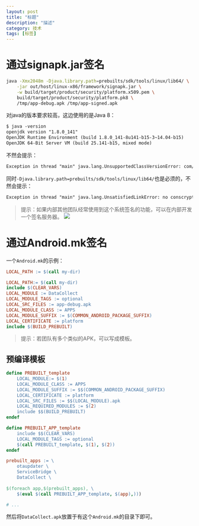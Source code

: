 ```yaml
---
layout: post
title: "标题"
description: "描述"
category: 技术
tags: [标签]
---
```


# 通过signapk.jar签名


```sh
java -Xmx2048m -Djava.library.path=prebuilts/sdk/tools/linux/lib64/ \
    -jar out/host/linux-x86/framework/signapk.jar \
    -w build/target/product/security/platform.x509.pem \
    build/target/product/security/platform.pk8 \
    /tmp/app-debug.apk /tmp/app-signed.apk
```

<!-- more -->

对java的版本要求较高，这边使用的是Java 8：

```txt
$ java -version
openjdk version "1.8.0_141"
OpenJDK Runtime Environment (build 1.8.0_141-8u141-b15-3~14.04-b15)
OpenJDK 64-Bit Server VM (build 25.141-b15, mixed mode)
```

不然会提示：

```txt
Exception in thread "main" java.lang.UnsupportedClassVersionError: com/android/signapk/SignApk : Unsupported major.minor version 52.0
```

同时`-Djava.library.path=prebuilts/sdk/tools/linux/lib64/`也是必须的，不然会提示：

```txt
Exception in thread "main" java.lang.UnsatisfiedLinkError: no conscrypt_openjdk_jni in java.library.path
```

> 提示：如果内部其他团队经常使用到这个系统签名的功能，可以在内部开发一个签名服务器。
> ![](https://media-1256569450.cos.ap-chengdu.myqcloud.com/blog/15287105859218.jpg)

# 通过Android.mk签名

一个`Android.mk`的示例：

```makefile
LOCAL_PATH := $(call my-dir)

LOCAL_PATH:= $(call my-dir)
include $(CLEAR_VARS)
LOCAL_MODULE := DataCollect
LOCAL_MODULE_TAGS := optional
LOCAL_SRC_FILES := app-debug.apk
LOCAL_MODULE_CLASS := APPS
LOCAL_MODULE_SUFFIX := $(COMMON_ANDROID_PACKAGE_SUFFIX)
LOCAL_CERTIFICATE := platform
include $(BUILD_PREBUILT)
```

> 提示：若团队有多个类似的APK，可以写成模板。

## 预编译模板

```makefile
define PREBUILT_template
    LOCAL_MODULE:= $(1)
    LOCAL_MODULE_CLASS := APPS
    LOCAL_MODULE_SUFFIX := $$(COMMON_ANDROID_PACKAGE_SUFFIX)
    LOCAL_CERTIFICATE := platform
    LOCAL_SRC_FILES := $$(LOCAL_MODULE).apk
    LOCAL_REQUIRED_MODULES := $(2)
    include $$(BUILD_PREBUILT)
endef

define PREBUILT_APP_template
    include $$(CLEAR_VARS)
    LOCAL_MODULE_TAGS := optional
    $(call PREBUILT_template, $(1), $(2))
endef

prebuilt_apps := \
    otaupdater \
    ServiceBridge \
    DataCollect \
    
$(foreach app,$(prebuilt_apps), \
    $(eval $(call PREBUILT_APP_template, $(app),)))

# ...
```

然后将`DataCollect.apk`放置于有这个`Android.mk`的目录下即可。

